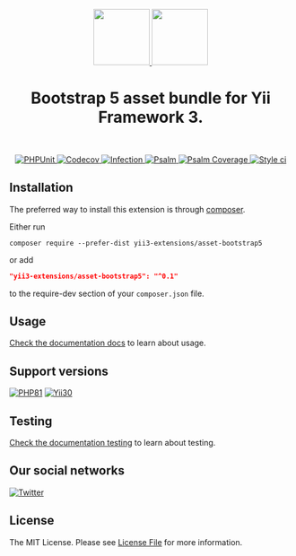 <p align="center">
    <a href="https://github.com/yii3-extensions/asset-bootstrap5" target="_blank">
        <img src="https://avatars.githubusercontent.com/u/121752654?s=200&v=4" height="100px">
    </a>
    <a href="https://getbootstrap.com/" target="_blank">
        <img src="https://getbootstrap.com/docs/5.3/assets/brand/bootstrap-logo-shadow.png" height="100px">
    </a>       
    <h1 align="center">Bootstrap 5 asset bundle for Yii Framework 3.</h1>
    <br>
</p>

<p align="center">
    <a href="https://github.com/yii3-extensions/asset-bootstrap5/actions/workflows/build.yml" target="_blank">
        <img src="https://github.com/yii3-extensions/asset-bootstrap5/actions/workflows/build.yml/badge.svg" alt="PHPUnit">
    </a>
    <a href="https://codecov.io/gh/yii3-extensions/asset-bootstrap5" target="_blank">
        <img src="https://codecov.io/gh/yii3-extensions/asset-bootstrap5/branch/main/graph/badge.svg?token=MF0XUGVLYC" alt="Codecov">
    </a>
    <a href="https://dashboard.stryker-mutator.io/reports/github.com/yii3-extensions/asset-bootstrap5/main" target="_blank">
        <img src="https://img.shields.io/endpoint?style=flat&url=https%3A%2F%2Fbadge-api.stryker-mutator.io%2Fgithub.com%2Fyii3-extensions%2Fasset-bootstrap5%2Fmain" alt="Infection">
    </a>
    <a href="https://github.com/yii3-extensions/asset-bootstrap5/actions/workflows/static.yml" target="_blank">
        <img src="https://github.com/yii3-extensions/asset-bootstrap5/actions/workflows/static.yml/badge.svg" alt="Psalm">
    </a>
    <a href="https://shepherd.dev/github/yii3-extensions/asset-bootstrap5" target="_blank">
        <img src="https://shepherd.dev/github/yii3-extensions/asset-bootstrap5/coverage.svg" alt="Psalm Coverage">
    </a>
    <a href="https://github.styleci.io/repos/744974682?branch=main" target="_blank">
        <img src="https://github.styleci.io/repos/744974682/shield?branch=main" alt="Style ci">
    </a>           
</p>

## Installation

The preferred way to install this extension is through [composer](https://getcomposer.org/download/).

Either run

```shell
composer require --prefer-dist yii3-extensions/asset-bootstrap5
```

or add

```json
"yii3-extensions/asset-bootstrap5": "^0.1"
```

to the require-dev section of your `composer.json` file. 

## Usage

[Check the documentation docs](/docs/README.md) to learn about usage.

## Support versions

[![PHP81](https://img.shields.io/badge/PHP-%3E%3D8.1-787CB5)](https://www.php.net/releases/8.1/en.php)
[![Yii30](https://img.shields.io/badge/Yii%20version-3.0-blue)](https://yiiframework.com)

## Testing

[Check the documentation testing](/docs/testing.md) to learn about testing.

## Our social networks

[![Twitter](https://img.shields.io/badge/twitter-follow-1DA1F2?logo=twitter&logoColor=1DA1F2&labelColor=555555?style=flat)](https://twitter.com/Terabytesoftw)

## License

The MIT License. Please see [License File](LICENSE.md) for more information.
